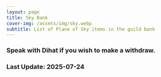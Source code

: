 ```yaml
---
layout: page
title: Sky Bank
cover-img: /assets/img/sky.webp
subtitle: List of Plane of Sky items in the guild bank
---
```

### Speak with Dihat if you wish to make a withdraw.

### Last Update: 2025-07-24

